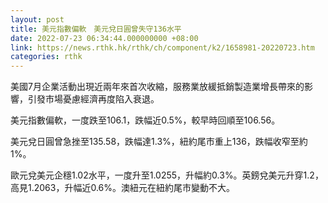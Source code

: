```yaml
---
layout: post
title: 美元指數偏軟　美元兌日圓曾失守136水平
date: 2022-07-23 06:34:44.000000000 +08:00
link: https://news.rthk.hk/rthk/ch/component/k2/1658981-20220723.htm
categories: rthk
---
```


美國7月企業活動出現近兩年來首次收縮，服務業放緩抵銷製造業增長帶來的影響，引發市場憂慮經濟再度陷入衰退。

美元指數偏軟，一度跌至106.1，跌幅近0.5%，較早時回順至106.56。

美元兌日圓曾急挫至135.58，跌幅達1.3%，紐約尾市重上136，跌幅收窄至約1%。

歐元兌美元企穩1.02水平，一度升至1.0255，升幅約0.3%。英鎊兌美元升穿1.2，高見1.2063，升幅近0.6%。澳紐元在紐約尾市變動不大。
